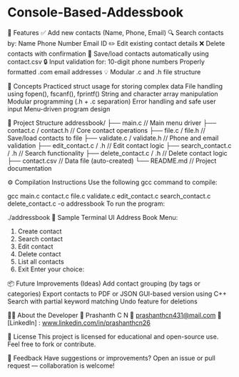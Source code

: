 # Console-Based-Addessbook

🔧 Features
✅ Add new contacts (Name, Phone, Email)
🔍 Search contacts by:
Name
Phone Number
Email ID
✏️ Edit existing contact details
❌ Delete contacts with confirmation
📄 Save/load contacts automatically using contact.csv
🔒 Input validation for:
10-digit phone numbers
Properly formatted .com email addresses
💡 Modular .c and .h file structure

🧠 Concepts Practiced
struct usage for storing complex data
File handling using fopen(), fscanf(), fprintf()
String and character array manipulation
Modular programming (.h + .c separation)
Error handling and safe user input
Menu-driven program design

📁 Project Structure
addressbook/
├── main.c                     // Main menu driver
├── contact.c / contact.h      // Core contact operations
├── file.c / file.h            // Save/load contacts to file
├── validate.c / validate.h    // Phone and email validation
├── edit_contact.c / .h        // Edit contact logic
├── search_contact.c / .h      // Search functionality
├── delete_contact.c / .h      // Delete contact logic
├── contact.csv                // Data file (auto-created)
└── README.md                  // Project documentation

⚙️ Compilation Instructions
Use the following gcc command to compile:

gcc main.c contact.c file.c validate.c edit_contact.c search_contact.c delete_contact.c -o addressbook
To run the program:

./addressbook
📸 Sample Terminal UI
Address Book Menu:
1. Create contact
2. Search contact
3. Edit contact
4. Delete contact
5. List all contacts
6. Exit
Enter your choice:

📦 Future Improvements (Ideas)
Add contact grouping (by tags or categories)
Export contacts to PDF or JSON
GUI-based version using C++
Search with partial keyword matching
Undo feature for deletions

👨‍💻 About the Developer
👤 Prashanth C N
📧 prashanthcn431@mail.com
🔗 [LinkedIn] : www.linkedin.com/in/prashanthcn26

📎 License
This project is licensed for educational and open-source use. Feel free to fork or contribute.

🙌 Feedback
Have suggestions or improvements?
Open an issue or pull request — collaboration is welcome!
